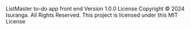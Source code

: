 ListMaster to-do app front end
Version 1.0.0 License
Copyright © 2024 Isuranga.
All Rights Reserved.
This project is licensed under this MIT License